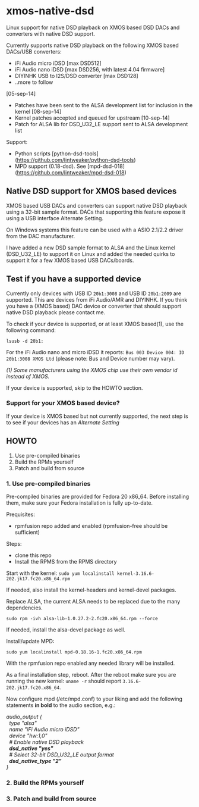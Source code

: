 xmos-native-dsd
==============

Linux support for native DSD playback on XMOS based DSD DACs and converters with native DSD support.

Currently supports native DSD playback on the following XMOS based DACs/USB converters:

- iFi Audio micro iDSD [max DSD512]
- iFi Audio nano iDSD [max DSD256, with latest 4.04 firmware]
- DIYINHK USB to I2S/DSD converter [max DSD128]
- ..more to follow

[05-sep-14]
- Patches have been sent to the ALSA development list for inclusion in the kernel
[08-sep-14]
- Kernel patches accepted and queued for upstream
[10-sep-14]
- Patch for ALSA lib for DSD_U32_LE support sent to ALSA development list

Support:
- Python scripts [python-dsd-tools] (https://github.com/lintweaker/python-dsd-tools)
- MPD support (0.18-dsd). See [mpd-dsd-018] (https://github.com/lintweaker/mpd-dsd-018)

## Native DSD support for XMOS based devices
XMOS based USB DACs and converters can support native DSD playback using a
32-bit sample format. DACs that supporting this feature expose it using a USB interface Alternate Setting.

On Windows systems this feature can be used with a ASIO 2.1/2.2 driver from the DAC manufacturer.

I have added a new DSD sample format to ALSA and the Linux kernel (DSD_U32_LE) to support it on Linux and added the needed quirks to support it for a few XMOS based USB DACs/boards.

## Test if you have a supported device
Currently only devices with USB ID `20b1:3008` and USB ID `20b1:2009` are supported. This are devices from iFi Audio/AMR and DIYINHK. If you think you have a (XMOS based) DAC device or converter that should support native DSD playback please contact me.

To check if your device is supported, or at least XMOS based(1), use the following command:

`lsusb -d 20b1:`

For the iFi Audio nano and micro iDSD it reports:
`Bus 003 Device 004: ID 20b1:3008 XMOS Ltd` (please note: Bus and Device number may vary).

*(1) Some manufacturers using the XMOS chip use their own vendor id instead of XMOS.*

If your device is supported, skip to the HOWTO section.

### Support for your XMOS based device?

If your device is XMOS based but not currently supported, the next step is to see if your devices has an *Alternate Setting*


## HOWTO
1. Use pre-compiled binaries
2. Build the RPMs yourself
3. Patch and build from source

### 1. Use pre-compiled binaries
Pre-compiled binaries are provided for Fedora 20 x86_64. Before installing them,
make sure your Fedora installation is fully up-to-date.

Prequisites:
- rpmfusion repo added and enabled (rpmfusion-free should be sufficient)

Steps:
- clone this repo
- Install the RPMS from the RPMS directory

Start with the kernel:
`sudo yum localinstall kernel-3.16.6-202.jk17.fc20.x86_64.rpm`

If needed, also install the kernel-headers and kernel-devel packages.

Replace ALSA, the current ALSA needs to be replaced due to the many
dependencies.

`sudo rpm -ivh alsa-lib-1.0.27.2-2.fc20.x86_64.rpm --force`

If needed, install the alsa-devel package as well.

Install/update MPD:

`sudo yum localinstall mpd-0.18.16-1.fc20.x86_64.rpm`

With the rpmfusion repo enabled any needed library will be installed.

As a final installation step, reboot.
After the reboot make sure you are running the new kernel:
`uname -r` should report `3.16.6-202.jk17.fc20.x86_64`.

Now configure mpd (/etc/mpd.conf) to your liking and add the following statements **in bold** to the audio section, e.g.:

*audio_output {<br>
&nbsp;&nbsp;type&nbsp;"alsa"<br>
&nbsp;&nbsp;name&nbsp;"iFi Audio micro iDSD"<br>
&nbsp;&nbsp;device&nbsp;"hw:1,0"<br>
&nbsp;&nbsp;# Enable native DSD playback<br>
&nbsp;&nbsp;**dsd_native&nbsp;"yes"**<br>
&nbsp;&nbsp;# Select 32-bit DSD_U32_LE output format<br>
&nbsp;&nbsp;**dsd_native_type&nbsp;"2"**<br>
}*<br>



### 2. Build the RPMs yourself

### 3. Patch and build from source

